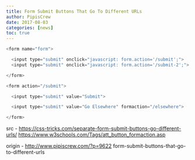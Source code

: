 ```yaml
---
title: Form Submit Buttons That Go To Different URLs
author: PipisCrew
date: 2017-08-03
categories: [news]
toc: true
---
```


```js
<form name="form">

  <input type="submit" onclick="javascript: form.action='/submit';">
  <input type="submit" onclick="javascript: form.action='/submit-2';"> 

</form>	
```

```js
<form action="/submit">

  <input type="submit" value="Submit">

  <input type="submit" value="Go Elsewhere" formaction="/elsewhere">

</form>
```

src - https://css-tricks.com/separate-form-submit-buttons-go-different-urls/
https://www.w3schools.com/Tags/att_button_formaction.asp

origin - http://www.pipiscrew.com/?p=9622 form-submit-buttons-that-go-to-different-urls